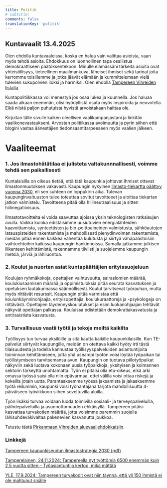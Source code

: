 ```yaml
---
title: Politik
# subtitle:
comments: false
translationKey: 'politik'
---
```


## Kuntavaalit 13.4.2025

Olen ehdolla kuntavaaleissa, koska en halua vain valittaa asioista, vaan myös tehdä asioita. Ehdokkuus on luonnollinen tapa osallistua demokraattiseen päätöksentekoon. Minulle elämässäni tärkeitä asioita ovat yhteisöllisyys, tieteellinen maailmankuva, läheiset ihmiset sekä tarinat joita kerromme toisillemme ja jotka jäävät elämään ja kummittelemaan vielä tulevien sukupolvien iloksi ja harmiksi. Olen ehdolla [Tampereen Vihreiden listalla](https://www.tampereenvihreat.fi/embed/kuntavaalit24/?kieli=fi&vaali=kuntavaalit-2025).

Kuntapolitiikkassa voi menestyä jos osaa lukea ja kuunnella. Jos haluaa saada aikaan enemmän, olisi hyödyllistä osata myös inspiroida ja neuvotella. Eikä niistä paljon puhutuista hyvistä arvoistakaan haittaa ole.

Kirjoitan tälle sivulle kaiken oleellisen vaalikampanjastani ja linkitän vaalikonevastaukseni. Arvostan politiikassa avoimuutta ja pyrin siihen että blogini vastaa äänestäjien tiedonsaantitarpeeseen myös vaalien jälkeen.

# Vaaliteemat

### 1. Jos ilmastohätätilaa ei julisteta valtakunnnallisesti, voimme tehdä sen paikallisesti

Kuntalaisilla on oikeus tietää, että tätä kaupunkia johtavat ihmiset ottavat ilmastonmuutoksen vakavasti. Kaupungin nykyinen [ilmasto-tiekartta päättyy vuonna 2030](https://www.tampere.fi/luonto-ja-ymparisto/ilmastotyo-tampereella/hiilineutraali-tampere-2030), eli sen suhteen on loppukirin aika. Tulevan kaupunginvaltuuston tulee toteuttaa sovitut tavoitteeet ja aloittaa tiekartan jatkon valmistelu. Tavoitteena pitää olla hiilineutraalisuus ja sitten hiilinegatiivisuus.

Ilmastotavoitteita ei voida saavuttaa ajoissa yksin teknologisten ratkaisujen avulla. Vaikka kuinka edistäisimme uusiutuvien energialähteiden kaavoittamista, synteettisten ja bio-polttoaineiden valmistusta, sähköautojen latauspisteiden rakentamista ja mahdollisesti pienydinvoiman rakentamista, meidän pitää ennen kaikkea vähentää kulutusta ja siirtyä vähäpäästöisiin vaihtoehtoihin kaikissa kaupungin hankinnoissa. Samalla jatkamme julkisen liikenteen kehittämistä, rakennamme tiiviisti ja suojelemme kaupungin metsiä, järviä ja lähiluontoa.

### 2. Koulut ja nuorten asiat kuntapäättäjien erityissuojeluun

Koulujen ryhmäkokoja, opettajien vaihtuvuutta, sairaslomien määrää, koulukiusaamisen määrää ja oppimistuloksia pitää seurata kasvatuksen ja opetuksen lautakunnassa säännöllisesti. Koulut tarvitsevat työrauhan, mutta myös riittävät resurssit. Kaupungin pitää varmistaa että koulunkäynninohjaajia, erityisopettajia, koulukuraattoreja ja -psykologeja on riittävästi. Opettajien täydennyskoulutukset ja esim luokanohjaajan tehtävät näkyvät opettajan palkassa. Kouluissa edistetään demokratiakasvatusta ja antirasistista kasvatusta.

### 3. Turvallisuus vaatii työtä ja tekoja meiltä kaikilta

Työllisyys tuo turvaa yksilöille ja sitä kautta kaikille kaupunkilaisille. Kun TE-palvelut siirtyvät kaupungille, meidän on otettava kaikki hyöty irti tästä tilaisuudesta ja todella kannustaa työllisyyspalveluiden asiantuntijoita toiminnan kehittämiseen, jotta yhä useampi työtön voisi löytää työpaikan tai työllistymiseen tarvitsemansa avun. Kaupungin on tuotava piilotyöpaikat näkyviin sekä luotava kokonaan uusia työpaikkoja, yksityisen ja kolmannen sektorin tärkeyttä unohtamatta. Työn ei pitäisi olla etu-oikeus, eikä arki omassa työssä saisi olla niin epävarmaa, ettei välillä voisi ottaa riskejä ja kokeilla jotain uutta. Parantaaksemme työssä jaksamista ja jakaaksemme työtä reilummin, kaupunki voisi työnantajana tarjota mahdollisuutta 4-päiväiseen työviikkoon siihen soveltuvilla aloilla.

Työn lisäksi turvaa voidaan luoda toimivilla sosiaali- ja terveyspalveluilla, päihdepalveluilla ja asunnottomuuden ehkäisyllä. Tampereen pitäisi kasvattaa turvakotien määrää, jotta voisimme paremmin suojella lähisuhdeväkivaltaa pakenevien kasvanutta joukkoa.

Tutustu tästä [Pirkanmaan Vihreiden aluevaaliehdokkaisiin](https://www.pirkanmaanvihreat.fi/embed/aluevaalit-ehdokkaat/?kieli=fi&vaali=aluevaalit-2025&alue=pirkanmaa).





### Linkkejä



[Tampereen kaupunkiseudun ilmastostrategia 2030 (pdf)](https://tampereenseutu.fi/wp-content/uploads/2020/12/Kaupunkiseudun-ilmastostrategia.pdf)

[Tamperelainen, 24.11.2024: Tampereella nyt työttömiä 6500 enemmän kuin 2,5 vuotta sitten – Työasiantuntija kertoo, mikä mättää](https://www.tamperelainen.fi/paikalliset/8088357)

[YLE, 17.9.2024: Tampereen turvakodit ovat niin täynnä, että yli 150 ihmistä ei ole mahtunut sisälle](https://yle.fi/a/74-20112039)